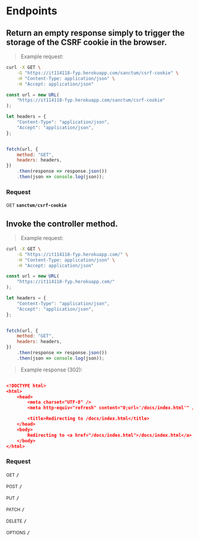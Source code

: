 # Endpoints


## Return an empty response simply to trigger the storage of the CSRF cookie in the browser.




> Example request:

```bash
curl -X GET \
    -G "https://it114118-fyp.herokuapp.com/sanctum/csrf-cookie" \
    -H "Content-Type: application/json" \
    -H "Accept: application/json"
```

```javascript
const url = new URL(
    "https://it114118-fyp.herokuapp.com/sanctum/csrf-cookie"
);

let headers = {
    "Content-Type": "application/json",
    "Accept": "application/json",
};


fetch(url, {
    method: "GET",
    headers: headers,
})
    .then(response => response.json())
    .then(json => console.log(json));
```



### Request
<small class="badge badge-green">GET</small>
 **`sanctum/csrf-cookie`**



## Invoke the controller method.




> Example request:

```bash
curl -X GET \
    -G "https://it114118-fyp.herokuapp.com/" \
    -H "Content-Type: application/json" \
    -H "Accept: application/json"
```

```javascript
const url = new URL(
    "https://it114118-fyp.herokuapp.com/"
);

let headers = {
    "Content-Type": "application/json",
    "Accept": "application/json",
};


fetch(url, {
    method: "GET",
    headers: headers,
})
    .then(response => response.json())
    .then(json => console.log(json));
```


> Example response (302):

```json

<!DOCTYPE html>
<html>
    <head>
        <meta charset="UTF-8" />
        <meta http-equiv="refresh" content="0;url='/docs/index.html'" />

        <title>Redirecting to /docs/index.html</title>
    </head>
    <body>
        Redirecting to <a href="/docs/index.html">/docs/index.html</a>.
    </body>
</html>
```

### Request
<small class="badge badge-green">GET</small>
 **`/`**

<small class="badge badge-black">POST</small>
 **`/`**

<small class="badge badge-darkblue">PUT</small>
 **`/`**

<small class="badge badge-purple">PATCH</small>
 **`/`**

<small class="badge badge-red">DELETE</small>
 **`/`**

<small class="badge badge-grey">OPTIONS</small>
 **`/`**





